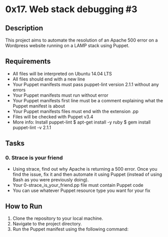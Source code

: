 # 0x17. Web stack debugging #3

## Description
This project aims to automate the resolution of an Apache 500 error on a Wordpress website running on a LAMP stack using Puppet.

## Requirements
- All files will be interpreted on <link>Ubuntu 14.04 LTS</link>
- All files should end with a new line
- Your Puppet manifests must pass <link>puppet-lint version 2.1.1</link> without any errors
- Your Puppet manifests must run without error
- Your Puppet manifests first line must be a comment explaining what the Puppet manifest is about
- Your Puppet manifests files must end with the extension .pp
- Files will be checked with <link>Puppet v3.4</link>
- More info: Install <link>puppet-lint</link>
  $ apt-get install -y ruby
  $ gem install puppet-lint -v 2.1.1

## Tasks
### 0. Strace is your friend
- Using <link>strace</link>, find out why Apache is returning a 500 error. Once you find the issue, fix it and then automate it using Puppet (instead of using Bash as you were previously doing).
- Your 0-strace_is_your_friend.pp file must contain Puppet code
- You can use whatever Puppet resource type you want for your fix

## How to Run
1. Clone the repository to your local machine.
2. Navigate to the project directory.
3. Run the Puppet manifest using the following command:
